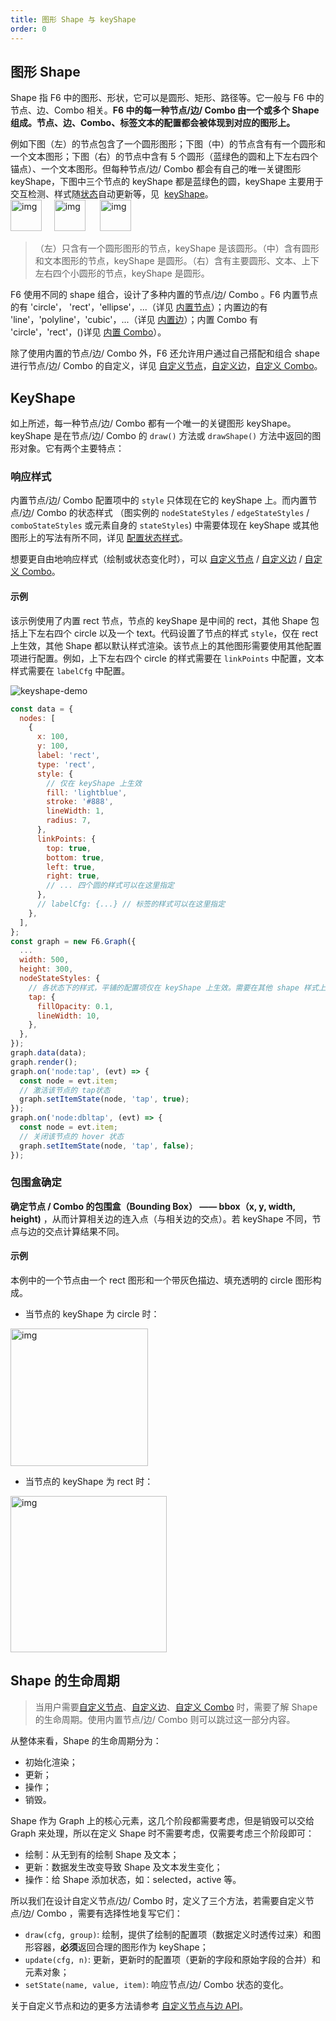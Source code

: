 ```yaml
---
title: 图形 Shape 与 keyShape
order: 0
---
```


## 图形 Shape

Shape 指 F6 中的图形、形状，它可以是圆形、矩形、路径等。它一般与 F6 中的节点、边、Combo 相关。**F6 中的每一种节点/边/ Combo 由一个或多个 Shape 组成。节点、边、Combo、标签文本的配置都会被体现到对应的图形上。**

例如下图（左）的节点包含了一个圆形图形；下图（中）的节点含有有一个圆形和一个文本图形；下图（右）的节点中含有 5 个圆形（蓝绿色的圆和上下左右四个锚点）、一个文本图形。但每种节点/边/ Combo 都会有自己的唯一关键图形 keyShape，下图中三个节点的 keyShape 都是蓝绿色的圆，keyShape 主要用于交互检测、样式随[状态](/zh/docs/manual/middle/states/state)自动更新等，见  [keyShape](#keyshape)。<br /><img src='https://gw.alipayobjects.com/mdn/rms_f8c6a0/afts/img/A*OcaaTIIu_4cAAAAAAAAAAABkARQnAQ' width=50 alt='img'/>     <img src='https://gw.alipayobjects.com/mdn/rms_f8c6a0/afts/img/A*r5M0Sowd1R8AAAAAAAAAAABkARQnAQ' width=50 alt='img'/>      <img src='https://gw.alipayobjects.com/mdn/rms_f8c6a0/afts/img/A*pHoETad75CIAAAAAAAAAAABkARQnAQ' width=50 alt='img'/>

> （左）只含有一个圆形图形的节点，keyShape 是该圆形。（中）含有圆形和文本图形的节点，keyShape 是圆形。（右）含有主要圆形、文本、上下左右四个小圆形的节点，keyShape 是圆形。

F6 使用不同的 shape 组合，设计了多种内置的节点/边/ Combo 。F6 内置节点的有 'circle'， 'rect'，'ellipse'，...（详见 [内置节点](/zh/docs/manual/middle/elements/nodes/defaultNode)）；内置边的有 'line'，'polyline'，'cubic'，...（详见 [内置边](/zh/docs/manual/middle/elements/edges/defaultEdge)）；内置 Combo 有 'circle'，'rect'，()详见 [内置 Combo](/zh/docs/manual/middle/elements/combos/defaultCombo)）。

除了使用内置的节点/边/ Combo 外，F6 还允许用户通过自己搭配和组合 shape 进行节点/边/ Combo 的自定义，详见 [自定义节点](/zh/docs/manual/middle/elements/nodes/custom-node)，[自定义边](/zh/docs/manual/middle/elements/edges/custom-edge)，[自定义 Combo](/zh/docs/manual/middle/elements/combos/custom-combo)。

## KeyShape

如上所述，每一种节点/边/ Combo 都有一个唯一的关键图形 keyShape。keyShape 是在节点/边/ Combo 的 `draw()` 方法或 `drawShape()` 方法中返回的图形对象。它有两个主要特点：

### 响应样式

内置节点/边/ Combo 配置项中的 `style` 只体现在它的 keyShape 上。而内置节点/边/ Combo 的状态样式 （图实例的 `nodeStateStyles` / `edgeStateStyles` / `comboStateStyles` 或元素自身的 `stateStyles`) 中需要体现在 keyShape 或其他图形上的写法有所不同，详见 [配置状态样式](/zh/docs/manual/middle/states/state#配置-state-样式)。

想要更自由地响应样式（绘制或状态变化时），可以 [自定义节点](/zh/docs/manual/middle/elements/nodes/custom-node) / [自定义边](/zh/docs/manual/middle/elements/edges/custom-edge) / [自定义 Combo](/zh/docs/manual/middle/elements/combos/custom-combo)。

#### 示例

该示例使用了内置 rect 节点，节点的 keyShape 是中间的 rect，其他 Shape 包括上下左右四个 circle 以及一个 text。代码设置了节点的样式 `style`，仅在 rect 上生效，其他 Shape 都以默认样式渲染。该节点上的其他图形需要使用其他配置项进行配置。例如，上下左右四个 circle 的样式需要在 `linkPoints` 中配置，文本样式需要在 `labelCfg` 中配置。

<img src='https://gw.alipayobjects.com/mdn/rms_f8c6a0/afts/img/A*wWckTbi910IAAAAAAAAAAABkARQnAQ' alt='keyshape-demo' with='50'/>

```javascript
const data = {
  nodes: [
    {
      x: 100,
      y: 100,
      label: 'rect',
      type: 'rect',
      style: {
        // 仅在 keyShape 上生效
        fill: 'lightblue',
        stroke: '#888',
        lineWidth: 1,
        radius: 7,
      },
      linkPoints: {
        top: true,
        bottom: true,
        left: true,
        right: true,
        // ... 四个圆的样式可以在这里指定
      },
      // labelCfg: {...} // 标签的样式可以在这里指定
    },
  ],
};
const graph = new F6.Graph({
  ...
  width: 500,
  height: 300,
  nodeStateStyles: {
    // 各状态下的样式，平铺的配置项仅在 keyShape 上生效。需要在其他 shape 样式上响应状态变化则写法不同，参见上文提到的 配置状态样式 链接
    tap: {
      fillOpacity: 0.1,
      lineWidth: 10,
    },
  },
});
graph.data(data);
graph.render();
graph.on('node:tap', (evt) => {
  const node = evt.item;
  // 激活该节点的 tap状态
  graph.setItemState(node, 'tap', true);
});
graph.on('node:dbltap', (evt) => {
  const node = evt.item;
  // 关闭该节点的 hover 状态
  graph.setItemState(node, 'tap', false);
});
```

### 包围盒确定

**确定节点 / Combo 的包围盒（Bounding Box） —— bbox（x, y, width, height)** ，从而计算相关边的连入点（与相关边的交点）。若 keyShape 不同，节点与边的交点计算结果不同。

#### 示例  

本例中的一个节点由一个 rect 图形和一个带灰色描边、填充透明的 circle 图形构成。

- 当节点的 keyShape 为 circle 时：

<img src='https://gw.alipayobjects.com/mdn/rms_f8c6a0/afts/img/A*CY7cSaMs4U0AAAAAAAAAAABkARQnAQ' width=220 alt='img'/>

- 当节点的 keyShape 为 rect 时：

<img src='https://gw.alipayobjects.com/mdn/rms_f8c6a0/afts/img/A*upWTQLTvxGEAAAAAAAAAAABkARQnAQ' width=250 alt='img'/>

## Shape 的生命周期

> 当用户需要[自定义节点](/zh/docs/manual/middle/elements/nodes/custom-node)、[自定义边](/zh/docs/manual/middle/elements/edges/custom-edge)、[自定义 Combo](/zh/docs/manual/middle/elements/combos/custom-combo) 时，需要了解 Shape 的生命周期。使用内置节点/边/ Combo 则可以跳过这一部分内容。

从整体来看，Shape 的生命周期分为：

- 初始化渲染；
- 更新；
- 操作；
- 销毁。

Shape 作为 Graph 上的核心元素，这几个阶段都需要考虑，但是销毁可以交给 Graph 来处理，所以在定义 Shape 时不需要考虑，仅需要考虑三个阶段即可：

- 绘制：从无到有的绘制 Shape 及文本；
- 更新：数据发生改变导致 Shape 及文本发生变化；
- 操作：给 Shape 添加状态，如：selected，active 等。

所以我们在设计自定义节点/边/ Combo 时，定义了三个方法，若需要自定义节点/边/ Combo ，需要有选择性地复写它们：

- `draw(cfg, group)`: 绘制，提供了绘制的配置项（数据定义时透传过来）和图形容器，**必须**返回合理的图形作为 keyShape；
- `update(cfg, n)`: 更新，更新时的配置项（更新的字段和原始字段的合并）和元素对象；
- `setState(name, value, item)`: 响应节点/边/ Combo 状态的变化。

关于自定义节点和边的更多方法请参考 [自定义节点与边 API](/zh/docs/api/registerItem)。
